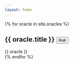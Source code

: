 ```yaml
---
layout: home
---
```


{% for oracle in site.oracles %}
<div class="oracle">
<h2>{{ oracle.title }} <button class="roll">Roll</button></h2>
{{ oracle }}
</div>
{% endfor %}

<script defer src="/assets/oracle.js"></script>
